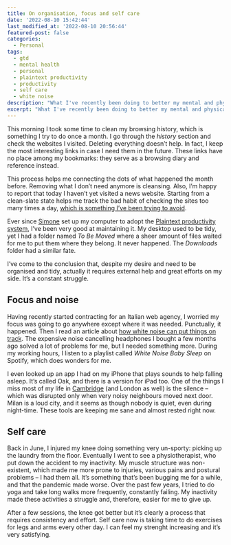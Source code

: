 ```yaml
---
title: On organisation, focus and self care
date: '2022-08-10 15:42:44'
last_modified_at: '2022-08-10 20:56:44'
featured-post: false
categories:
  - Personal
tags:
  - gtd
  - mental health
  - personal
  - plaintext productivity
  - productivity
  - self care
  - white noise
description: "What I've recently been doing to better my mental and physical health, is trying to keep my focus where it counts."
excerpt: "What I've recently been doing to better my mental and physical health, is trying to keep my focus where it counts."
---
```

This morning I took some time to clean my browsing history, which is something I try to do once a month. I go through the _history_ section and check the websites I visited. Deleting everything doesn’t help. In fact, I keep the most interesting links in case I need them in the future. These links have no place among my bookmarks: they serve as a browsing diary and reference instead.

This process helps me connecting the dots of what happened the month before. Removing what I don’t need anymore is cleansing. Also, I’m happy to report that today I haven’t yet visited a news website. Starting from a clean-slate state helps me track the bad habit of checking the sites too many times a day, [which is something I’ve been trying to avoid](https://silviamaggidesign.com/notes/note-about-news-consumption/ 'Read my note about news consumption').

Ever since [Simone](https://minutestomidnight.co.uk/ "Goes to Minutes to Midnight's website") set up my computer to adopt the [Plaintext productivity system](https://plaintext-productivity.net/ 'Read more on the website'), I’ve been very good at maintaining it. My desktop used to be tidy, yet I had a folder named _To Be Moved_ where a sheer amount of files waited for me to put them where they belong. It never happened. The _Downloads_ folder had a similar fate.

I’ve come to the conclusion that, despite my desire and need to be organised and tidy, actually it requires external help and great efforts on my side. It’s a constant struggle.

## Focus and noise

Having recently started contracting for an Italian web agency, I worried my focus was going to go anywhere except where it was needed. Punctually, it happened. Then I read an article about [how white noise can put things on track](https://www.theguardian.com/lifeandstyle/2019/nov/17/sounding-it-out-listening-to-white-noise-put-my-life-back-on-track-megan-nolan 'read the article on The Guardian'). The expensive noise cancelling headphones I bought a few months ago solved a lot of problems for me, but I needed something more. During my working hours, I listen to a playlist called _White Noise Baby Sleep_ on Spotify, which does wonders for me.

I even looked up an app I had on my iPhone that plays sounds to help falling asleep. It’s called Oak, and there is a version for iPad too. One of the things I miss most of my life in [Cambridge](https://silviamaggidesign.com/tag/cambridge/ "explore the tag 'Cambridge' on this website") (and London as well) is the silence – which was disrupted only when very noisy neighbours moved next door. Milan is a loud city, and it seems as though nobody is quiet, even during night-time. These tools are keeping me sane and almost rested right now. 

## Self care

Back in June, I injured my knee doing something very un-sporty: picking up the laundry from the floor. Eventually I went to see a physiotherapist, who put down the accident to my inactivity. My muscle structure was non-existent, which made me more prone to injuries, various pains and postural problems – I had them all. It’s something that’s been bugging me for a while, and that the pandemic made worse. Over the past few years, I tried to do yoga and take long walks more frequently, constantly failing. My inactivity made these activities a struggle and, therefore, easier for me to give up.

After a few sessions, the knee got better but it’s clearly a process that requires consistency and effort. Self care now is taking time to do exercises for legs and arms every other day. I can feel my strenght increasing and it’s very satisfying.